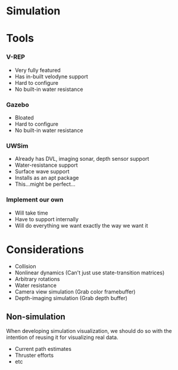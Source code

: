 Simulation
==========

# Tools

### V-REP
- Very fully featured
- Has in-built velodyne support
- Hard to configure
- No built-in water resistance

### Gazebo
- Bloated
- Hard to configure
- No built-in water resistance

### UWSim
- Already has DVL, imaging sonar, depth sensor support
- Water-resistance support
- Surface wave support
- Installs as an apt package
- This...might be perfect...

### Implement our own
- Will take time
- Have to support internally
- Will do everything we want exactly the way we want it

# Considerations

- Collision
- Nonlinear dynamics (Can't just use state-transition matrices)
- Arbitrary rotations
- Water resistance
- Camera view simulation (Grab color framebuffer)
- Depth-imaging simulation (Grab depth buffer)

## Non-simulation
When developing simulation visualization, we should do so with the intention of reusing it for visualizing real data.

- Current path estimates
- Thruster efforts
- etc